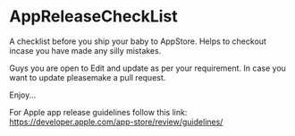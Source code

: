 # AppReleaseCheckList
A checklist before you ship your baby to AppStore. Helps to checkout incase you have made any silly mistakes. 


Guys you are open to Edit and update as per your requirement. In case you want to update pleasemake a pull request.

Enjoy...

For Apple app release guidelines follow this link:
https://developer.apple.com/app-store/review/guidelines/
